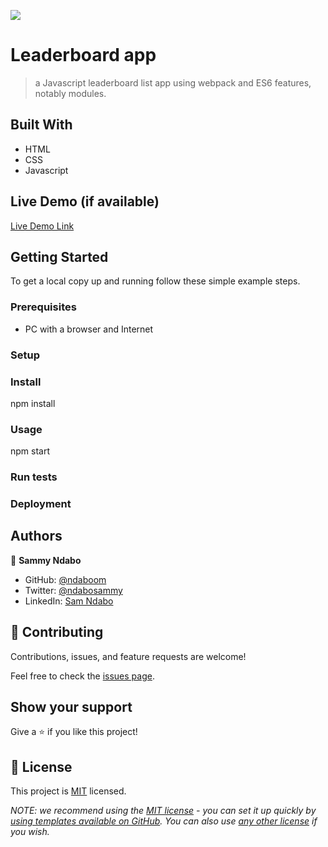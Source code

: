 ![](https://img.shields.io/badge/Microverse-blueviolet)

# Leaderboard app

> a Javascript leaderboard list app using webpack and ES6 features, notably modules.

## Built With

- HTML
- CSS
- Javascript

## Live Demo (if available)

[Live Demo Link](https://livedemo.com)

## Getting Started

To get a local copy up and running follow these simple example steps.

### Prerequisites
- PC with a browser and Internet
### Setup

### Install
npm install
### Usage
npm start
### Run tests

### Deployment

## Authors

👤 **Sammy Ndabo**

- GitHub: [@ndaboom](https://github.com/ndaboom)
- Twitter: [@ndabosammy](https://twitter.com/ndabosammy)
- LinkedIn: [Sam Ndabo](https://linkedin.com/in/sam-ndabo-b0431b17b)

## 🤝 Contributing

Contributions, issues, and feature requests are welcome!

Feel free to check the [issues page](../../issues/).

## Show your support

Give a ⭐️ if you like this project!
## 📝 License

This project is [MIT](./LICENSE) licensed.

_NOTE: we recommend using the [MIT license](https://choosealicense.com/licenses/mit/) - you can set it up quickly by [using templates available on GitHub](https://docs.github.com/en/communities/setting-up-your-project-for-healthy-contributions/adding-a-license-to-a-repository). You can also use [any other license](https://choosealicense.com/licenses/) if you wish._
